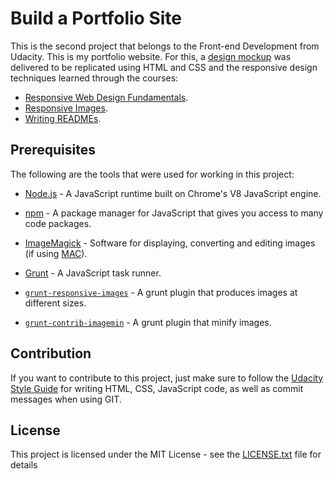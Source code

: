 # Build a Portfolio Site

This is the second project that belongs to the Front-end Development from Udacity. This is my portfolio website. For this, a [design mockup](https://github.com/Dianac182/my-portfolio-website/blob/master/design-mockup-portfolio.pdf) was delivered to be replicated using HTML and CSS and the responsive design techniques learned through the courses:

- [Responsive Web Design Fundamentals](https://eu.udacity.com/course/responsive-web-design-fundamentals--ud893).
- [Responsive Images](https://eu.udacity.com/course/responsive-images--ud882).
- [Writing READMEs](https://eu.udacity.com/course/writing-readmes--ud777).

## Prerequisites

The following are the tools that were used for working in this project:

- [Node.js](https://nodejs.org/en/download/) - A JavaScript runtime built on Chrome's V8 JavaScript engine.

- [npm](https://www.npmjs.com/) - A package manager for JavaScript that gives you access to many code packages.

- [ImageMagick](http://www.imagemagick.org/script/index.php) - Software for displaying, converting and editing images (if using [MAC](http://cactuslab.com/imagemagick/)).
- [Grunt](https://gruntjs.com/getting-started) - A JavaScript task runner.
- [```grunt-responsive-images```](https://github.com/andismith/grunt-responsive-images) - A grunt plugin that produces images at different sizes.
- [```grunt-contrib-imagemin```](https://github.com/gruntjs/grunt-contrib-imagemin) - A grunt plugin that minify images.

## Contribution

If you want to contribute to this project, just make sure to follow the [Udacity Style Guide](http://udacity.github.io/frontend-nanodegree-styleguide/index.html) for writing HTML, CSS, JavaScript code, as well as commit messages when using GIT.

## License

This project is licensed under the MIT License - see the [LICENSE.txt](https://github.com/Dianac182/my-portfolio-website/blob/master/LICENSE.txt) file for details